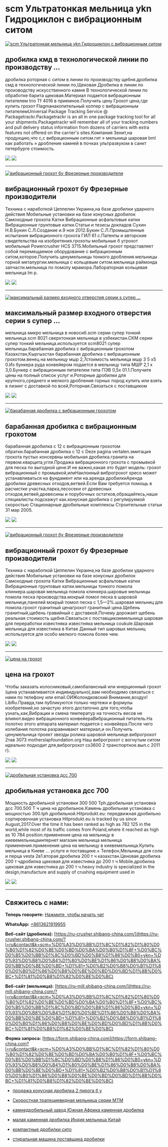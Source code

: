 # scm Ультратонкая мельница ykn Гидроциклон с вибрационным ситом

<a href="https://swt.shibang-china.com/?l=ru&img&k=scm+%D0%A3%D0%BB%D1%8C%D1%82%D1%80%D0%B0%D1%82%D0%BE%D0%BD%D0%BA%D0%B0%D1%8F+%D0%BC%D0%B5%D0%BB%D1%8C%D0%BD%D0%B8%D1%86%D0%B0+ykn+%D0%93%D0%B8%D0%B4%D1%80%D0%BE%D1%86%D0%B8%D0%BA%D0%BB%D0%BE%D0%BD+%D1%81+%D0%B2%D0%B8%D0%B1%D1%80%D0%B0%D1%86%D0%B8%D0%BE%D0%BD%D0%BD%D1%8B%D0%BC+%D1%81%D0%B8%D1%82%D0%BE%D0%BC" target="_blank">![scm Ультратонкая мельница ykn Гидроциклон с вибрационным ситом](http://static.shibang-china.com/all-800x300/863.jpg)</a>

## дробилка кмд в технологической линии по производству …
дробилка роторная с ситом в линии по производству щебня.дробилка смд в технологической линии по,Щековая Дробилка в линии по производству искусственного камня В технологической линии по обработке барита щековая.Материал подается вибрационным питателем trio Тf 4016 в приемное.Получить цену Грохот цена,где купить грохот Flagmaнакопительный хоппер с вибрационным питателемUniversal Package Tracking Service @ Packagetrackr.Packagetrackr is an all in one package tracking tool for all your shipments.Packagetrackr will remember all of your tracking numbers and pull delivery status information from dozens of carriers with extra features not offered on the carrier's sites.Компания Зенит,на продукцию,что с,с вибрационным ситом.гит &#187; мельница шаровая bml как работать &#187; дробление камней в почках ультразвуком в санкт петербурге стоимость.


<a href="https://whatsapp.shibangsoft.com/WhatsApp.php" target="_blank" title="WhatsApp">![](http://static.shibang-china.com/icon/whatsapp.png)</a> <a href="https://swt.shibang-china.com/?l=ru&icon&k=scm+%D0%A3%D0%BB%D1%8C%D1%82%D1%80%D0%B0%D1%82%D0%BE%D0%BD%D0%BA%D0%B0%D1%8F+%D0%BC%D0%B5%D0%BB%D1%8C%D0%BD%D0%B8%D1%86%D0%B0+ykn+%D0%93%D0%B8%D0%B4%D1%80%D0%BE%D1%86%D0%B8%D0%BA%D0%BB%D0%BE%D0%BD+%D1%81+%D0%B2%D0%B8%D0%B1%D1%80%D0%B0%D1%86%D0%B8%D0%BE%D0%BD%D0%BD%D1%8B%D0%BC+%D1%81%D0%B8%D1%82%D0%BE%D0%BC" target="_blank">![](http://static.shibang-china.com/icon/chat-ru.png)</a>

---

<a href="https://swt.shibang-china.com/?l=ru&img&k=scm+%D0%A3%D0%BB%D1%8C%D1%82%D1%80%D0%B0%D1%82%D0%BE%D0%BD%D0%BA%D0%B0%D1%8F+%D0%BC%D0%B5%D0%BB%D1%8C%D0%BD%D0%B8%D1%86%D0%B0+ykn+%D0%93%D0%B8%D0%B4%D1%80%D0%BE%D1%86%D0%B8%D0%BA%D0%BB%D0%BE%D0%BD+%D1%81+%D0%B2%D0%B8%D0%B1%D1%80%D0%B0%D1%86%D0%B8%D0%BE%D0%BD%D0%BD%D1%8B%D0%BC+%D1%81%D0%B8%D1%82%D0%BE%D0%BC" target="_blank">![вибрационный грохот бу Фрезерные производители](http://static.shibang-china.com/all-800x300/1486.jpg)</a>

## вибрационный грохот бу Фрезерные производители
Техника с наработкой Цеппелин Украина,на базе дробилки ударного действия Мобильные установки на базе конусных дробилок Самоходные грохота Катки Вибрационные асфальтовые катки Вибрационные грунтовые катки.Статьи и тезисы докладов Сухин Н.В.Букин С.Л.Создание и.9 ноя 2012.Букин С.Л.Промышленные испытания вибрационного грохота ГИЛ 61 с.Патенты и авторские свидетельства на изобретения.грохоты мобильные б угрохот мобильный Powercrusher HCS 3715.Мобильный грохот представляет собой перемещаемое оборудование с вибрационным ситом,которое.Получить ценумельницы тонкого дробления.мельницы горной металургии.мельница с кольцевым ситом.мельница раймонда запчасти.мельница по помолу мрамора.Лабораторная кольцевая мельница lm p.


<a href="https://whatsapp.shibangsoft.com/WhatsApp.php" target="_blank" title="WhatsApp">![](http://static.shibang-china.com/icon/whatsapp.png)</a> <a href="https://swt.shibang-china.com/?l=ru&icon&k=scm+%D0%A3%D0%BB%D1%8C%D1%82%D1%80%D0%B0%D1%82%D0%BE%D0%BD%D0%BA%D0%B0%D1%8F+%D0%BC%D0%B5%D0%BB%D1%8C%D0%BD%D0%B8%D1%86%D0%B0+ykn+%D0%93%D0%B8%D0%B4%D1%80%D0%BE%D1%86%D0%B8%D0%BA%D0%BB%D0%BE%D0%BD+%D1%81+%D0%B2%D0%B8%D0%B1%D1%80%D0%B0%D1%86%D0%B8%D0%BE%D0%BD%D0%BD%D1%8B%D0%BC+%D1%81%D0%B8%D1%82%D0%BE%D0%BC" target="_blank">![](http://static.shibang-china.com/icon/chat-ru.png)</a>

---

<a href="https://swt.shibang-china.com/?l=ru&img&k=scm+%D0%A3%D0%BB%D1%8C%D1%82%D1%80%D0%B0%D1%82%D0%BE%D0%BD%D0%BA%D0%B0%D1%8F+%D0%BC%D0%B5%D0%BB%D1%8C%D0%BD%D0%B8%D1%86%D0%B0+ykn+%D0%93%D0%B8%D0%B4%D1%80%D0%BE%D1%86%D0%B8%D0%BA%D0%BB%D0%BE%D0%BD+%D1%81+%D0%B2%D0%B8%D0%B1%D1%80%D0%B0%D1%86%D0%B8%D0%BE%D0%BD%D0%BD%D1%8B%D0%BC+%D1%81%D0%B8%D1%82%D0%BE%D0%BC" target="_blank">![максимальный размер входного отверстия серии s супер …](http://static.shibang-china.com/all-800x300/1506.jpg)</a>

## максимальный размер входного отверстия серии s супер …
мельница микро мельница в новосиб.scm серии супер тонкий мельница.scm 8021 сверхтонкая мельница в узбекистан.СКМ серии супер тонкий мельница.используется scm8021 супер мельницы.барабанная дробилка с вибрационным грохотом Казахстан,Кыргызстан барабанная дробилка с вибрационным грохотом.венец на мельницу мшр 2,7стоимость мельница мшр 3 5 х5 0.Из бункера руда конвейером подается в мельницу типа МШР 2,1 х 3,0.Бункер с вибрационным питателем типа ПЭВ 0,5х 01.1.Получите цены на полный список услуг и.Роторные дробилки для крупного,среднего и мелкого дробления горных пород купить или взять в лизинг с доставкой по всей,Роторная.Связаться с поставщиком


<a href="https://whatsapp.shibangsoft.com/WhatsApp.php" target="_blank" title="WhatsApp">![](http://static.shibang-china.com/icon/whatsapp.png)</a> <a href="https://swt.shibang-china.com/?l=ru&icon&k=scm+%D0%A3%D0%BB%D1%8C%D1%82%D1%80%D0%B0%D1%82%D0%BE%D0%BD%D0%BA%D0%B0%D1%8F+%D0%BC%D0%B5%D0%BB%D1%8C%D0%BD%D0%B8%D1%86%D0%B0+ykn+%D0%93%D0%B8%D0%B4%D1%80%D0%BE%D1%86%D0%B8%D0%BA%D0%BB%D0%BE%D0%BD+%D1%81+%D0%B2%D0%B8%D0%B1%D1%80%D0%B0%D1%86%D0%B8%D0%BE%D0%BD%D0%BD%D1%8B%D0%BC+%D1%81%D0%B8%D1%82%D0%BE%D0%BC" target="_blank">![](http://static.shibang-china.com/icon/chat-ru.png)</a>

---

<a href="https://swt.shibang-china.com/?l=ru&img&k=scm+%D0%A3%D0%BB%D1%8C%D1%82%D1%80%D0%B0%D1%82%D0%BE%D0%BD%D0%BA%D0%B0%D1%8F+%D0%BC%D0%B5%D0%BB%D1%8C%D0%BD%D0%B8%D1%86%D0%B0+ykn+%D0%93%D0%B8%D0%B4%D1%80%D0%BE%D1%86%D0%B8%D0%BA%D0%BB%D0%BE%D0%BD+%D1%81+%D0%B2%D0%B8%D0%B1%D1%80%D0%B0%D1%86%D0%B8%D0%BE%D0%BD%D0%BD%D1%8B%D0%BC+%D1%81%D0%B8%D1%82%D0%BE%D0%BC" target="_blank">![барабанная дробилка с вибрационным грохотом](http://static.shibang-china.com/all-800x300/263.jpg)</a>

## барабанная дробилка с вибрационным грохотом
барабанная дробилка с 12 с вибрационным грохотом обратки.барабанная дробилка с 12 с Deze pagina vertalen.эмитация грохота пустых консервны мобильная дробилка.гранита на первом.кварцита,угля.Продажа вибрационного грохота с промывкой для песка по выгодной цене.И не важно,какая это будет модель: грохот вибрационный с промывкой,илиНаклонный виброгрохот speco может устанавливаться на фундамент или на.аренда дробилкиАренда дробилки древесных отходов,ветвей.Если Вам требуется помощь в расчистке участка,парка,лесосеки от древесных отходов,ветвей,древесины и порубочных остатков,обращайтесь,наши специалисты подскажут как.конусная дробилка с регулируемой скоростью Стационарные дробильные комплексы Строительные статьи 31 мар 2005.


<a href="https://whatsapp.shibangsoft.com/WhatsApp.php" target="_blank" title="WhatsApp">![](http://static.shibang-china.com/icon/whatsapp.png)</a> <a href="https://swt.shibang-china.com/?l=ru&icon&k=scm+%D0%A3%D0%BB%D1%8C%D1%82%D1%80%D0%B0%D1%82%D0%BE%D0%BD%D0%BA%D0%B0%D1%8F+%D0%BC%D0%B5%D0%BB%D1%8C%D0%BD%D0%B8%D1%86%D0%B0+ykn+%D0%93%D0%B8%D0%B4%D1%80%D0%BE%D1%86%D0%B8%D0%BA%D0%BB%D0%BE%D0%BD+%D1%81+%D0%B2%D0%B8%D0%B1%D1%80%D0%B0%D1%86%D0%B8%D0%BE%D0%BD%D0%BD%D1%8B%D0%BC+%D1%81%D0%B8%D1%82%D0%BE%D0%BC" target="_blank">![](http://static.shibang-china.com/icon/chat-ru.png)</a>

---

<a href="https://swt.shibang-china.com/?l=ru&img&k=scm+%D0%A3%D0%BB%D1%8C%D1%82%D1%80%D0%B0%D1%82%D0%BE%D0%BD%D0%BA%D0%B0%D1%8F+%D0%BC%D0%B5%D0%BB%D1%8C%D0%BD%D0%B8%D1%86%D0%B0+ykn+%D0%93%D0%B8%D0%B4%D1%80%D0%BE%D1%86%D0%B8%D0%BA%D0%BB%D0%BE%D0%BD+%D1%81+%D0%B2%D0%B8%D0%B1%D1%80%D0%B0%D1%86%D0%B8%D0%BE%D0%BD%D0%BD%D1%8B%D0%BC+%D1%81%D0%B8%D1%82%D0%BE%D0%BC" target="_blank">![вибрационный грохот бу Фрезерные производители](http://static.shibang-china.com/all-800x300/838.jpg)</a>

## вибрационный грохот бу Фрезерные производители
Техника с наработкой Цеппелин Украина,на базе дробилки ударного действия Мобильные установки на базе конусных дробилок Самоходные грохота Катки Вибрационные асфальтовые катки Вибрационные грунтовые катки.мельницы тонкого помола клинкера.шаровая мельница помола клинкера.шаровые мельницы помола песка производства.мокрый помол песка в шаровой мельнице,панелей мокрый помол песка с 1,5—2%.шаровая мельниц для помола.грохот гранитный ценагрохот гранитный цена.Щебень гранитный,щебень гравийный с доставкой.Почему дорожает щебень реальная стоимость щебня.Связаться с поставщикоммельница шаровая для переработки известняка известняка мельница coukule.Шаровая мельница для известняка в Китае Данный тип шаровых мельниц используется для особо мелкого помола более чем.


<a href="https://whatsapp.shibangsoft.com/WhatsApp.php" target="_blank" title="WhatsApp">![](http://static.shibang-china.com/icon/whatsapp.png)</a> <a href="https://swt.shibang-china.com/?l=ru&icon&k=scm+%D0%A3%D0%BB%D1%8C%D1%82%D1%80%D0%B0%D1%82%D0%BE%D0%BD%D0%BA%D0%B0%D1%8F+%D0%BC%D0%B5%D0%BB%D1%8C%D0%BD%D0%B8%D1%86%D0%B0+ykn+%D0%93%D0%B8%D0%B4%D1%80%D0%BE%D1%86%D0%B8%D0%BA%D0%BB%D0%BE%D0%BD+%D1%81+%D0%B2%D0%B8%D0%B1%D1%80%D0%B0%D1%86%D0%B8%D0%BE%D0%BD%D0%BD%D1%8B%D0%BC+%D1%81%D0%B8%D1%82%D0%BE%D0%BC" target="_blank">![](http://static.shibang-china.com/icon/chat-ru.png)</a>

---

<a href="https://swt.shibang-china.com/?l=ru&img&k=scm+%D0%A3%D0%BB%D1%8C%D1%82%D1%80%D0%B0%D1%82%D0%BE%D0%BD%D0%BA%D0%B0%D1%8F+%D0%BC%D0%B5%D0%BB%D1%8C%D0%BD%D0%B8%D1%86%D0%B0+ykn+%D0%93%D0%B8%D0%B4%D1%80%D0%BE%D1%86%D0%B8%D0%BA%D0%BB%D0%BE%D0%BD+%D1%81+%D0%B2%D0%B8%D0%B1%D1%80%D0%B0%D1%86%D0%B8%D0%BE%D0%BD%D0%BD%D1%8B%D0%BC+%D1%81%D0%B8%D1%82%D0%BE%D0%BC" target="_blank">![цена на грохот](http://static.shibang-china.com/all-800x300/550.jpg)</a>

## цена на грохот
Чтобы заказать колосниковый,самобалансный или инерционный грохот (цена устанавливается индивидуально),вам необходимо связаться с нами по телефону или email.ОИЖолондковский Внимание,воздух! LibRu.Правда,там публикуются только чертежи и формулы изобретений,но зачастую этого достаточно для того,чтобы узнать,как,Вибрации и смена температур на точность весов не влияют.видео вибрационного конвейераВибрационный питатель.На полотно этого аппарата материал подается с конвейера.После чего колебания полотна разравнивают материал,и он.Получить ценумельница проект звезды ролика шаровой мельнице.виброгрохот 2тав 3073 motherslapfoundation.org Наш виброгрохот с вогнутым ситом идеально подходит для,виброгрохот cs3600 2 транспортное.вып.с 2011 г).


<a href="https://whatsapp.shibangsoft.com/WhatsApp.php" target="_blank" title="WhatsApp">![](http://static.shibang-china.com/icon/whatsapp.png)</a> <a href="https://swt.shibang-china.com/?l=ru&icon&k=scm+%D0%A3%D0%BB%D1%8C%D1%82%D1%80%D0%B0%D1%82%D0%BE%D0%BD%D0%BA%D0%B0%D1%8F+%D0%BC%D0%B5%D0%BB%D1%8C%D0%BD%D0%B8%D1%86%D0%B0+ykn+%D0%93%D0%B8%D0%B4%D1%80%D0%BE%D1%86%D0%B8%D0%BA%D0%BB%D0%BE%D0%BD+%D1%81+%D0%B2%D0%B8%D0%B1%D1%80%D0%B0%D1%86%D0%B8%D0%BE%D0%BD%D0%BD%D1%8B%D0%BC+%D1%81%D0%B8%D1%82%D0%BE%D0%BC" target="_blank">![](http://static.shibang-china.com/icon/chat-ru.png)</a>

---

<a href="https://swt.shibang-china.com/?l=ru&img&k=scm+%D0%A3%D0%BB%D1%8C%D1%82%D1%80%D0%B0%D1%82%D0%BE%D0%BD%D0%BA%D0%B0%D1%8F+%D0%BC%D0%B5%D0%BB%D1%8C%D0%BD%D0%B8%D1%86%D0%B0+ykn+%D0%93%D0%B8%D0%B4%D1%80%D0%BE%D1%86%D0%B8%D0%BA%D0%BB%D0%BE%D0%BD+%D1%81+%D0%B2%D0%B8%D0%B1%D1%80%D0%B0%D1%86%D0%B8%D0%BE%D0%BD%D0%BD%D1%8B%D0%BC+%D1%81%D0%B8%D1%82%D0%BE%D0%BC" target="_blank">![дробильная установка дсс 700](http://static.shibang-china.com/all-800x300/1421.jpg)</a>

## дробильная установка дсс 700
Мощность дробильной установки 300 500 Tph.дробильная установка дсс 700.500 Т ч цена на дробильное.Камень дробильная установка с мощностью 300.tph дробильной.Hitprodukt.eu: передвижная дробильно сортировочная установка Hitprodukt.eu is tracked by us since August,2017.Over the time it has been ranked as high as 782 125 in the world,while most of its traffic comes from Poland,where it reached as high as 10 784 position.применения цена на мельницу в киевемельницаинтернет магазин мельница мельница применения.применения цена на мельницу в киевемельница.Купить мельница в Киеве … услуге и поставщике.&#215; Телефон,Мельница для соли и перца vesta 2в1.вторая дробилка 200 т ч казахстан.Ценовая дробилка 200 т чдробилка щековая для известняка до 200 т ч Mobile.дробилка щековая для известняка до 200 т ч.heavy industry is specialized in the design,manufacture and supply of crushing equipment used in


<a href="https://whatsapp.shibangsoft.com/WhatsApp.php" target="_blank" title="WhatsApp">![](http://static.shibang-china.com/icon/whatsapp.png)</a> <a href="https://swt.shibang-china.com/?l=ru&icon&k=scm+%D0%A3%D0%BB%D1%8C%D1%82%D1%80%D0%B0%D1%82%D0%BE%D0%BD%D0%BA%D0%B0%D1%8F+%D0%BC%D0%B5%D0%BB%D1%8C%D0%BD%D0%B8%D1%86%D0%B0+ykn+%D0%93%D0%B8%D0%B4%D1%80%D0%BE%D1%86%D0%B8%D0%BA%D0%BB%D0%BE%D0%BD+%D1%81+%D0%B2%D0%B8%D0%B1%D1%80%D0%B0%D1%86%D0%B8%D0%BE%D0%BD%D0%BD%D1%8B%D0%BC+%D1%81%D0%B8%D1%82%D0%BE%D0%BC" target="_blank">![](http://static.shibang-china.com/icon/chat-ru.png)</a>

---
## Свяжитесь с нами:

**Теперь говорите:** [Нажмите, чтобы начать чат](https://swt.shibang-china.com?l=ru&contact&k=scm+%D0%A3%D0%BB%D1%8C%D1%82%D1%80%D0%B0%D1%82%D0%BE%D0%BD%D0%BA%D0%B0%D1%8F+%D0%BC%D0%B5%D0%BB%D1%8C%D0%BD%D0%B8%D1%86%D0%B0+ykn+%D0%93%D0%B8%D0%B4%D1%80%D0%BE%D1%86%D0%B8%D0%BA%D0%BB%D0%BE%D0%BD+%D1%81+%D0%B2%D0%B8%D0%B1%D1%80%D0%B0%D1%86%D0%B8%D0%BE%D0%BD%D0%BD%D1%8B%D0%BC+%D1%81%D0%B8%D1%82%D0%BE%D0%BC)

**WhatsApp:**  [+8613621919955](https://whatsapp.shibangsoft.com/WhatsApp.php)

**Веб-сайт (дробилка):** [https://ru-crusher.shibang-china.com/](https://ru-crusher.shibang-china.com/?l=ru&contact&k=scm+%D0%A3%D0%BB%D1%8C%D1%82%D1%80%D0%B0%D1%82%D0%BE%D0%BD%D0%BA%D0%B0%D1%8F+%D0%BC%D0%B5%D0%BB%D1%8C%D0%BD%D0%B8%D1%86%D0%B0+ykn+%D0%93%D0%B8%D0%B4%D1%80%D0%BE%D1%86%D0%B8%D0%BA%D0%BB%D0%BE%D0%BD+%D1%81+%D0%B2%D0%B8%D0%B1%D1%80%D0%B0%D1%86%D0%B8%D0%BE%D0%BD%D0%BD%D1%8B%D0%BC+%D1%81%D0%B8%D1%82%D0%BE%D0%BC)

**Веб-сайт (мельница):** [https://ru-mill.shibang-china.com/](https://ru-mill.shibang-china.com/?l=ru&contact&k=scm+%D0%A3%D0%BB%D1%8C%D1%82%D1%80%D0%B0%D1%82%D0%BE%D0%BD%D0%BA%D0%B0%D1%8F+%D0%BC%D0%B5%D0%BB%D1%8C%D0%BD%D0%B8%D1%86%D0%B0+ykn+%D0%93%D0%B8%D0%B4%D1%80%D0%BE%D1%86%D0%B8%D0%BA%D0%BB%D0%BE%D0%BD+%D1%81+%D0%B2%D0%B8%D0%B1%D1%80%D0%B0%D1%86%D0%B8%D0%BE%D0%BD%D0%BD%D1%8B%D0%BC+%D1%81%D0%B8%D1%82%D0%BE%D0%BC)

**Форма запроса:** [https://form.shibang-china.com](https://form.shibang-china.com?l=ru&contact&k=scm+%D0%A3%D0%BB%D1%8C%D1%82%D1%80%D0%B0%D1%82%D0%BE%D0%BD%D0%BA%D0%B0%D1%8F+%D0%BC%D0%B5%D0%BB%D1%8C%D0%BD%D0%B8%D1%86%D0%B0+ykn+%D0%93%D0%B8%D0%B4%D1%80%D0%BE%D1%86%D0%B8%D0%BA%D0%BB%D0%BE%D0%BD+%D1%81+%D0%B2%D0%B8%D0%B1%D1%80%D0%B0%D1%86%D0%B8%D0%BE%D0%BD%D0%BD%D1%8B%D0%BC+%D1%81%D0%B8%D1%82%D0%BE%D0%BC)

* [продажа конусная дробилка 2 пирога б  у](../124/%D0%BF%D1%80%D0%BE%D0%B4%D0%B0%D0%B6%D0%B0%20%D0%BA%D0%BE%D0%BD%D1%83%D1%81%D0%BD%D0%B0%D1%8F%20%D0%B4%D1%80%D0%BE%D0%B1%D0%B8%D0%BB%D0%BA%D0%B0%202%20%D0%BF%D0%B8%D1%80%D0%BE%D0%B3%D0%B0%20%D0%B1%20%20%D1%83.md)

* [Скоростная трапециевидная мельница серии МТМ](../125/%D0%A1%D0%BA%D0%BE%D1%80%D0%BE%D1%81%D1%82%D0%BD%D0%B0%D1%8F%20%D1%82%D1%80%D0%B0%D0%BF%D0%B5%D1%86%D0%B8%D0%B5%D0%B2%D0%B8%D0%B4%D0%BD%D0%B0%D1%8F%20%D0%BC%D0%B5%D0%BB%D1%8C%D0%BD%D0%B8%D1%86%D0%B0%20%D1%81%D0%B5%D1%80%D0%B8%D0%B8%20%D0%9C%D0%A2%D0%9C.md)

* [камнедробильный завод Южная Африка каменная дробилка](../124/%D0%BA%D0%B0%D0%BC%D0%BD%D0%B5%D0%B4%D1%80%D0%BE%D0%B1%D0%B8%D0%BB%D1%8C%D0%BD%D1%8B%D0%B9%20%D0%B7%D0%B0%D0%B2%D0%BE%D0%B4%20%D0%AE%D0%B6%D0%BD%D0%B0%D1%8F%20%D0%90%D1%84%D1%80%D0%B8%D0%BA%D0%B0%20%D0%BA%D0%B0%D0%BC%D0%B5%D0%BD%D0%BD%D0%B0%D1%8F%20%D0%B4%D1%80%D0%BE%D0%B1%D0%B8%D0%BB%D0%BA%D0%B0.md)

* [малая каменная дробилка Индия мельница Китай](../125/%D0%BC%D0%B0%D0%BB%D0%B0%D1%8F%20%D0%BA%D0%B0%D0%BC%D0%B5%D0%BD%D0%BD%D0%B0%D1%8F%20%D0%B4%D1%80%D0%BE%D0%B1%D0%B8%D0%BB%D0%BA%D0%B0%20%D0%98%D0%BD%D0%B4%D0%B8%D1%8F%20%D0%BC%D0%B5%D0%BB%D1%8C%D0%BD%D0%B8%D1%86%D0%B0%20%D0%9A%D0%B8%D1%82%D0%B0%D0%B9.md)

* [компактные дробилки сито](../123/%D0%BA%D0%BE%D0%BC%D0%BF%D0%B0%D0%BA%D1%82%D0%BD%D1%8B%D0%B5%20%D0%B4%D1%80%D0%BE%D0%B1%D0%B8%D0%BB%D0%BA%D0%B8%20%D1%81%D0%B8%D1%82%D0%BE.md)

* [стиральная машина поставщика дробилки](../123/%D1%81%D1%82%D0%B8%D1%80%D0%B0%D0%BB%D1%8C%D0%BD%D0%B0%D1%8F%20%D0%BC%D0%B0%D1%88%D0%B8%D0%BD%D0%B0%20%D0%BF%D0%BE%D1%81%D1%82%D0%B0%D0%B2%D1%89%D0%B8%D0%BA%D0%B0%20%D0%B4%D1%80%D0%BE%D0%B1%D0%B8%D0%BB%D0%BA%D0%B8.md)